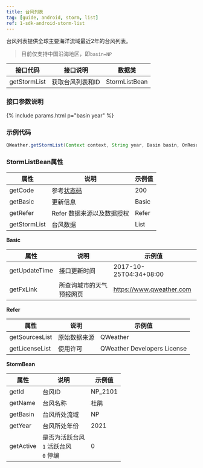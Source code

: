 ```yaml
---
title: 台风列表
tag: [guide, android, storm, list]
ref: 1-sdk-android-storm-list
---
```


台风列表提供全球主要海洋流域最近2年的台风列表。

> 目前仅支持中国沿海地区，即`basin=NP`

| 接口代码| 接口说明          | 数据类  |
| -------- | ---------------- | ------- |
| getStormList| 获取台风列表和ID  | StormListBean |

### 接口参数说明

{% include params.html p="basin year" %}

### 示例代码

```java
QWeather.getStormList(Context context, String year, Basin basin, OnResultTropicalStormListListener listener);
```

### StormListBean属性

| 属性            | 说明     | 示例值                    |
| --------------- | -------- | ---------------------- |
| getCode         | 参考[状态码](/docs/resource/status-code/)  | 200       |
| getBasic         | 更新信息 | Basic       |
| getRefer         | Refer 数据来源以及数据授权 | Refer  |
| getStormList | 台风数据 | List<StormBean> |


**Basic**

| 属性           | 说明         | 示例值             |
| -------------- | ------------ | ------------------ |
| getUpdateTime | 接口更新时间 | 2017-10-25T04:34+08:00      |
| getFxLink | 所查询城市的天气预报网页  | https://www.qweather.com |

**Refer**

| 属性           | 说明         | 示例值             |
| -------------- | ------------ | ------------------ |
| getSourcesList | 原始数据来源 | QWeather      |
| getLicenseList | 使用许可     | QWeather Developers License |


**StormBean**

| 属性         | 说明                                                                    | 示例值               |
| ------------ | ----------------------------------------------------- | -------------------- |
| getId      | 台风ID                               | NP_2101 |
| getName        | 台风名称                                      | 杜鹃           |
| getBasin       | 台风所处流域                              |    NP    |
| getYear       | 台风所处年份                              |    2021    |
| getActive       | 是否为活跃台风<br />`1` 活跃台风 <br /> `0` 停编                              |    0    |


